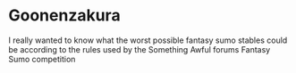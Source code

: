 # Goonenzakura

I really wanted to know what the worst possible fantasy sumo stables could be according to the rules used by the Something Awful forums Fantasy Sumo competition